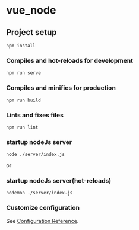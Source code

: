 # vue_node

## Project setup
```
npm install
```

### Compiles and hot-reloads for development
```
npm run serve
```

### Compiles and minifies for production
```
npm run build
```

### Lints and fixes files
```
npm run lint
```

### startup nodeJs server
```
node ./server/index.js
```
or 

### startup nodeJs server(hot-reloads)
```
nodemon ./server/index.js
```

### Customize configuration
See [Configuration Reference](https://cli.vuejs.org/config/).
